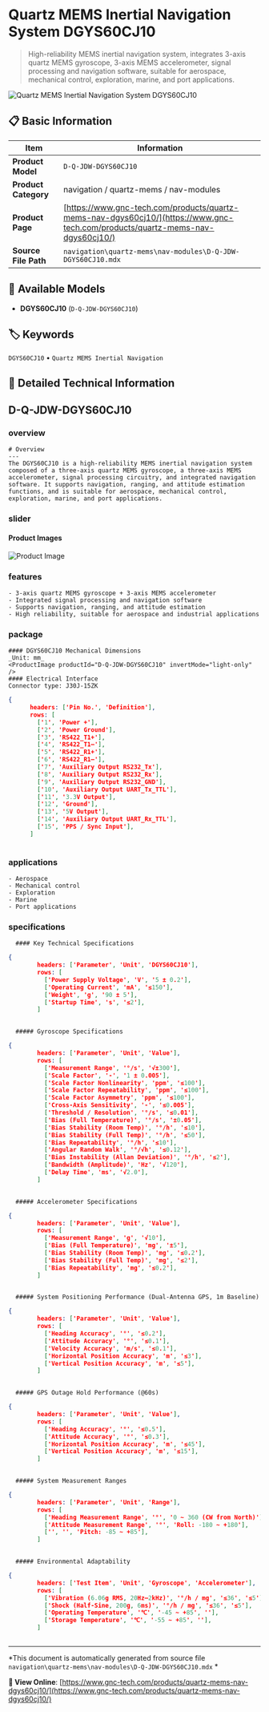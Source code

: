 # Quartz MEMS Inertial Navigation System DGYS60CJ10

> High-reliability MEMS inertial navigation system, integrates 3-axis quartz MEMS gyroscope, 3-axis MEMS accelerometer, signal processing and navigation software, suitable for aerospace, mechanical control, exploration, marine, and port applications.

![Quartz MEMS Inertial Navigation System DGYS60CJ10](https://www.gnc-tech.com/images/products/navigation/quartz-mems/nav-modules/D-Q-JDW-DGYS60CJ10/D-Q-JDW-DGYS60CJ10.webp)

## 📋 Basic Information

| Item | Information |
|------|------|
| **Product Model** | `D-Q-JDW-DGYS60CJ10` |
| **Product Category** | navigation / quartz-mems / nav-modules |
| **Product Page** | [https://www.gnc-tech.com/products/quartz-mems-nav-dgys60cj10/](https://www.gnc-tech.com/products/quartz-mems-nav-dgys60cj10/) |
| **Source File Path** | `navigation\quartz-mems\nav-modules\D-Q-JDW-DGYS60CJ10.mdx` |

## 🔧 Available Models

- **DGYS60CJ10** (`D-Q-JDW-DGYS60CJ10`)

## 🏷️ Keywords

`DGYS60CJ10` • `Quartz MEMS Inertial Navigation`

## 📖 Detailed Technical Information


## D-Q-JDW-DGYS60CJ10

  
### overview

    # Overview
    ---
    The DGYS60CJ10 is a high-reliability MEMS inertial navigation system composed of a three-axis quartz MEMS gyroscope, a three-axis MEMS accelerometer, signal processing circuitry, and integrated navigation software. It supports navigation, ranging, and attitude estimation functions, and is suitable for aerospace, mechanical control, exploration, marine, and port applications.
  
  
### slider

    
#### Product Images

![Product Image](https://www.gnc-tech.com/images/products/D-Q-JDW-DGYS60CJ10-Slide-01.webp)


  
  
### features

    - 3-axis quartz MEMS gyroscope + 3-axis MEMS accelerometer
    - Integrated signal processing and navigation software
    - Supports navigation, ranging, and attitude estimation
    - High reliability, suitable for aerospace and industrial applications
  
  
### package

    #### DGYS60CJ10 Mechanical Dimensions
    _Unit: mm_
    <ProductImage productId="D-Q-JDW-DGYS60CJ10" invertMode="light-only" />
    #### Electrical Interface
    Connector type: J30J-15ZK
    
```json
{
      headers: ['Pin No.', 'Definition'],
      rows: [
        ['1', 'Power +'],
        ['2', 'Power Ground'],
        ['3', 'RS422_T1+'],
        ['4', 'RS422_T1–'],
        ['5', 'RS422_R1+'],
        ['6', 'RS422_R1–'],
        ['7', 'Auxiliary Output RS232_Tx'],
        ['8', 'Auxiliary Output RS232_Rx'],
        ['9', 'Auxiliary Output RS232_GND'],
        ['10', 'Auxiliary Output UART_Tx_TTL'],
        ['11', '3.3V Output'],
        ['12', 'Ground'],
        ['13', '5V Output'],
        ['14', 'Auxiliary Output UART_Rx_TTL'],
        ['15', 'PPS / Sync Input'],
      ]
    
```

  
  
### applications

    - Aerospace
    - Mechanical control
    - Exploration
    - Marine
    - Port applications
  
  
### specifications

    
      #### Key Technical Specifications
      
```json
{
        headers: ['Parameter', 'Unit', 'DGYS60CJ10'],
        rows: [
          ['Power Supply Voltage', 'V', '5 ± 0.2'],
          ['Operating Current', 'mA', '≤150'],
          ['Weight', 'g', '90 ± 5'],
          ['Startup Time', 's', '≤2'],
        ]
      
```

      ##### Gyroscope Specifications
      
```json
{
        headers: ['Parameter', 'Unit', 'Value'],
        rows: [
          ['Measurement Range', '°/s', '√±300'],
          ['Scale Factor', '-', '1 ± 0.005'],
          ['Scale Factor Nonlinearity', 'ppm', '≤100'],
          ['Scale Factor Repeatability', 'ppm', '≤100'],
          ['Scale Factor Asymmetry', 'ppm', '≤100'],
          ['Cross-Axis Sensitivity', '-', '≤0.005'],
          ['Threshold / Resolution', '°/s', '≤0.01'],
          ['Bias (Full Temperature)', '°/s', '±0.05'],
          ['Bias Stability (Room Temp)', '°/h', '≤10'],
          ['Bias Stability (Full Temp)', '°/h', '≤50'],
          ['Bias Repeatability', '°/h', '≤10'],
          ['Angular Random Walk', '°/√h', '≤0.12'],
          ['Bias Instability (Allan Deviation)', '°/h', '≤2'],
          ['Bandwidth (Amplitude)', 'Hz', '√120'],
          ['Delay Time', 'ms', '√2.0'],
        ]
      
```

      ##### Accelerometer Specifications
      
```json
{
        headers: ['Parameter', 'Unit', 'Value'],
        rows: [
          ['Measurement Range', 'g', '√10'],
          ['Bias (Full Temperature)', 'mg', '±5'],
          ['Bias Stability (Room Temp)', 'mg', '≤0.2'],
          ['Bias Stability (Full Temp)', 'mg', '≤2'],
          ['Bias Repeatability', 'mg', '≤0.2'],
        ]
      
```

      ##### System Positioning Performance (Dual-Antenna GPS, 1m Baseline)
      
```json
{
        headers: ['Parameter', 'Unit', 'Value'],
        rows: [
          ['Heading Accuracy', '°', '≤0.2'],
          ['Attitude Accuracy', '°', '≤0.1'],
          ['Velocity Accuracy', 'm/s', '≤0.1'],
          ['Horizontal Position Accuracy', 'm', '≤3'],
          ['Vertical Position Accuracy', 'm', '≤5'],
        ]
      
```

      ##### GPS Outage Hold Performance (@60s)
      
```json
{
        headers: ['Parameter', 'Unit', 'Value'],
        rows: [
          ['Heading Accuracy', '°', '≤0.5'],
          ['Attitude Accuracy', '°', '≤0.3'],
          ['Horizontal Position Accuracy', 'm', '≤45'],
          ['Vertical Position Accuracy', 'm', '≤15'],
        ]
      
```

      ##### System Measurement Ranges
      
```json
{
        headers: ['Parameter', 'Unit', 'Range'],
        rows: [
          ['Heading Measurement Range', '°', '0 ~ 360 (CW from North)'],
          ['Attitude Measurement Range', '°', 'Roll: -180 ~ +180'],
          ['', '', 'Pitch: -85 ~ +85'],
        ]
      
```

      ##### Environmental Adaptability
      
```json
{
        headers: ['Test Item', 'Unit', 'Gyroscope', 'Accelerometer'],
        rows: [
          ['Vibration (6.06g RMS, 20Hz–2kHz)', '°/h / mg', '≤36', '≤5'],
          ['Shock (Half-Sine, 200g, 6ms)', '°/h / mg', '≤36', '≤5'],
          ['Operating Temperature', '℃', '-45 ~ +85', ''],
          ['Storage Temperature', '℃', '-55 ~ +85', ''],
        ]
      
```

    
  

---

*This document is automatically generated from source file `navigation\quartz-mems\nav-modules\D-Q-JDW-DGYS60CJ10.mdx` *

**🔗 View Online**: [https://www.gnc-tech.com/products/quartz-mems-nav-dgys60cj10/](https://www.gnc-tech.com/products/quartz-mems-nav-dgys60cj10/)
